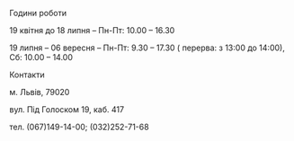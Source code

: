 Години роботи

19 квітня до 18 липня – Пн-Пт: 10.00 – 16.30

19 липня – 06 вересня – Пн-Пт: 9.30 – 17.30 ( перерва: з 13:00 до 14:00), Сб: 10.00 – 14.00

Контакти

м. Львів, 79020

вул. Під Голоском 19, каб. 417

тел. (067)149-14-00; (032)252-71-68
